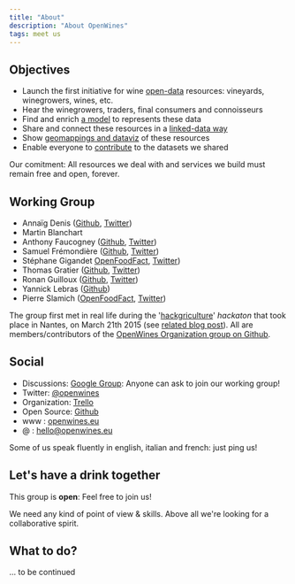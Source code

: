 ```yaml
---
title: "About"
description: "About OpenWines"
tags: meet us
---
```


## Objectives

- Launch the first initiative for wine [open-data](http://opendatahandbook.org) resources: vineyards, winegrowers, wines, etc.
- Hear the winegrowers, traders, final consumers and connoisseurs
- Find and enrich [a model](http://dbpedia.org/ontology/Wine) to represents these data
- Share and connect these resources in a [linked-data way](http://linkeddata.org/)
- Show [geomappings and dataviz](https://umap.openstreetmap.fr/en/map/openwine_33763#10/47.1743/-1.4989) of these resources
- Enable everyone to [contribute](https://github.com/OpenWines) to the datasets we shared

Our comitment: All resources we deal with and services we build must remain free and open, forever.

## Working Group

- Annaïg Denis ([Github](https://github.com/adenis-tis), [Twitter](https://twitter.com/scaranaik))
- Martin Blanchart
- Anthony Faucogney ([Github](https://github.com/afaucogney), [Twitter](https://twitter.com/afaucogney]))
- Samuel Frémondière ([Github](https://github.com/samcome), [Twitter](https://twitter.com/samcome))
- Stéphane Gigandet [OpenFoodFact](http://openfoodfacts.org), [Twitter](https://twitter.com/stephanebiz))
- Thomas Gratier ([Github](https://github.com/ThomasG77), [Twitter](https://twitter.com/thomasg77))
- Ronan Guilloux ([Github](https://github.com/ronanguilloux), [Twitter](https://twitter.com/arno_u_loginlux))
- Yannick Lebras ([Github](https://github.com/verlectric))
- Pierre Slamich ([OpenFoodFact](http://openfoodfacts.org), [Twitter](https://twitter.com/teolemon))

The group first met in real life during the '[hackgriculture](http://www.nantesvillecomestible.org/hackgriculture-48h-de-challenge-les-21-et-22-mars-2015/)' _hackaton_ that took place in Nantes, on March 21th 2015 (see [related blog post](/hackgriculture-2015/)). All are members/contributors of the [OpenWines Organization group on Github](https://github.com/OpenWines).

## Social

- Discussions: [Google Group](https://groups.google.com/forum/#!forum/openwines): Anyone can ask to join our working group!
- Twitter: [@openwines](https://twitter.com/openwines)
- Organization: [Trello](https://trello.com/openwines)
- Open Source: [Github](https://github.com/openwines)
- www : [openwines.eu](http://openwines.eu)
- @ : [hello@openwines.eu](mailto:hello@openwines.eu)

Some of us speak fluently in english, italian and french: just ping us!

## Let's have a drink together

This group is **open**: Feel free to join us!

We need any kind of point of view & skills. Above all we're looking for a collaborative spirit.

## What to do?

... to be continued

